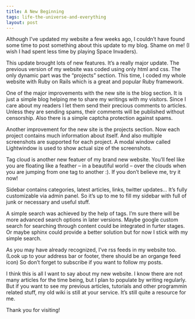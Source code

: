 ```yaml
---
title: A New Beginning
tags: life-the-universe-and-everything
layout: post
---
```


Although I’ve updated my website a few weeks ago, I couldn’t have found some
time to post something about this update to my blog. Shame on me! (I wish I had
spent less time by playing Space Invaders).

This update brought lots of new features. It’s a really major update. The
previous version of my website was coded using only html and css. The only
dynamic part was the “projects” section. This time, I coded my whole website
with Ruby on Rails which is a great and popular Ruby framework.

One of the major improvements with the new site is the blog section. It is just
a simple blog helping me to share my writings with my visitors. Since I care
about my readers I let them send their precious comments to articles. Unless
they are sending spams, their comments will be published without censorship.
Also there is a simple captcha protection against spams.

Another improvement for the new site is the projects section. Now each project
contains much information about itself. And also multiple screenshots are
supported for each project. A modal window called Lightwindow is used to show
actual size of the screenshots.

Tag cloud is another new featuer of my brand new website. You’ll feel like you
are floating like a feather – in a beautiful world – over the clouds when you
are jumping from one tag to another :). If you don’t believe me, try it now!

Sidebar contains categories, latest articles, links, twitter updates… It’s
fully customizable via admin panel. So it’s up to me to fill my sidebar with
full of junk or necessary and useful stuff.

A simple search was achieved by the help of tags. I’m sure there will be more
advanced search options in later versions. Maybe google custom search for
searching through content could be integrated in furter stages. Or maybe sphinx
could provide a better solution but for now I stick with my simple search.

As you may have already recognized, I’ve rss feeds in my website too. (Look up
to your address bar or footer, there should be an organge feed icon) So
don’t forget to subscribe if you want to follow my posts.

I think this is all I want to say about my new website. I know there are not
many articles for the time being, but I plan to populate by writing regularly.
But if you want to see my previous articles, tutorials and other programmin
related stuff, my old wiki is still at your service. It’s still quite a
resource for me.

Thank you for visiting!
